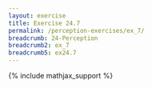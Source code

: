 ```yaml
---
layout: exercise
title: Exercise 24.7
permalink: /perception-exercises/ex_7/
breadcrumb: 24-Perception
breadcrumb2: ex_7
breadcrumb5: ex24.7
---
```


{% include mathjax_support %}

